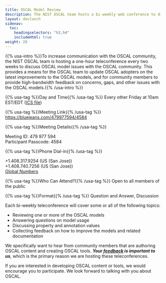 ```yaml
---
title: OSCAL Model Review
description: The NIST OSCAL team hosts a bi-weekly web conference to discuss OSCAL model issues.
layout: devlunch
sidenav:
  toc:
    headingselectors: "h3,h4"
    includeHtml: true
weight: 20
---
```


{{% usa-intro %}}To increase communication with the OSCAL community, the NIST OSCAL team is hosting a one-hour teleconference every two weeks to discuss OSCAL model issues with the OSCAL community. This provides a means for the OSCAL team to update OSCAL adopters on the latest improvements to the OSCAL models, and for community members to provide high-bandwidth feedback on concerns, gaps, and other issues with the OSCAL models.{{% /usa-intro %}}

{{% usa-tag %}}Day and Time{{% /usa-tag %}} Every other Friday at 10am EST/EDT ([ICS file](oscal-model-review.ics))

{{% usa-tag %}}Meeting Link{{% /usa-tag %}} https://bluejeans.com/479977594/4584

{{% usa-tag %}}Meeting Details{{% /usa-tag %}}

Meeting ID: 479 977 594<br>
Participant Passcode: 4584

{{% usa-tag %}}Phone Dial-in{{% /usa-tag %}}

+1.408.317.9254 (US (San Jose))<br>
+1.408.740.7256 (US (San Jose))<br>
[Global Numbers](https://www.bluejeans.com/premium-numbers)

{{% usa-tag %}}Who Can Attend?{{% /usa-tag %}} Open to all members of the public

{{% usa-tag %}}Format{{% /usa-tag %}} Question and Answer, Discussion

Each bi-weekly teleconference will cover some or all of the following topics:

-	Reviewing one or more of the OSCAL models
-	Answering questions on model usage
-	Discussing property and annotation values
-	Collecting feedback on how to improve the models and related documentation

We specifically want to hear from community members that are authoring OSCAL content and creating OSCAL tools. ***Your [feedback](/contribute/contact/) is important to us***, which is the primary reason we are hosting these teleconferences.

If you are interested in developing OSCAL content or tools, we would encourage you to participate. We look forward to talking with you about OSCAL.
